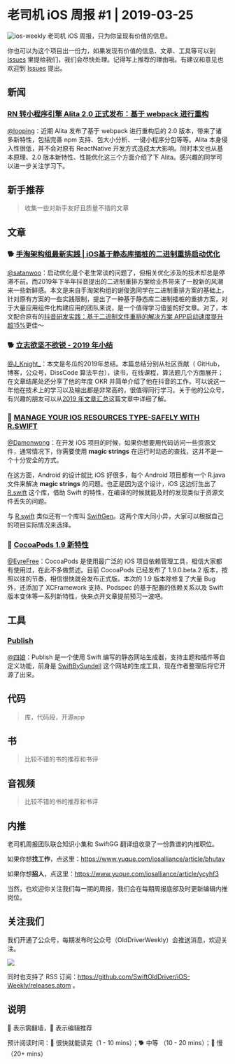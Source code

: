 # 老司机 iOS 周报 #1 | 2019-03-25

![ios-weekly](https://github.com/SwiftOldDriver/iOS-Weekly/blob/master/assets/ios-weekly.png?raw=true)
老司机 iOS 周报，只为你呈现有价值的信息。

你也可以为这个项目出一份力，如果发现有价值的信息、文章、工具等可以到 [Issues](https://github.com/SwiftOldDriver/iOS-Weekly/issues) 里提给我们，我们会尽快处理。记得写上推荐的理由哦。有建议和意见也欢迎到 [Issues](https://github.com/SwiftOldDriver/iOS-Weekly/issues) 提出。

## 新闻

### [RN 转小程序引擎 Alita 2.0 正式发布：基于 webpack 进行重构](https://mp.weixin.qq.com/s/ndr0rGmy456wUEaoOBR0_g)

[@looping](https://github.com/looping)：近期 Alita 发布了基于 webpack 进行重构后的 2.0 版本，带来了诸多新特性，包括完善 npm 支持、包大小分析、一键小程序分包等等。Alita 本身侵入性很低，并不会对原有 ReactNative 开发方式造成太大影响。同时本文也从基本原理、2.0 版本新特性、性能优化这三个方面介绍了下 Alita。感兴趣的同学可以进一步关注学习下。

## 新手推荐

> 收集一些对新手友好且质量不错的文章

## 文章

### 🐕 [手淘架构组最新实践 | iOS基于静态库插桩的⼆进制重排启动优化](https://mp.weixin.qq.com/s/YDO0ALPQWujuLvuRWdX7dQ)

[@satanwoo](https://satanwoo.github.io)：启动优化是个老生常谈的问题了，但相关优化涉及的技术却总是停滞不前。而2019年下半年抖音提出的二进制重排方案给业界带来了一股新的风潮来一些新鲜感。本文是来自手淘架构组的谢俊逸同学在二进制重排方案的基础上，针对原有方案的一些实践限制，提出了一种基于静态库二进制插桩的重排方案，对于大量应用组件化构建应用的团队来说，是一个值得学习借鉴的好文章。对了，本文配合原有的[抖音研发实践：基于二进制文件重排的解决方案 APP启动速度提升超15%](https://mp.weixin.qq.com/s?__biz=MzI1MzYzMjE0MQ==&mid=2247485101&idx=1&sn=abbbb6da1aba37a04047fc210363bcc9&scene=21#wechat_redirect)更佳～


### 🐕 [立志欲坚不欲锐 - 2019 年小结](https://mp.weixin.qq.com/s/1OeqJ-JSLtIRWqP8wOZRjg)

[@J_Knight_](https://weibo.com/1929625262/profile?rightmod=1&wvr=6&mod=personinfo&is_all=1)：本文是冬瓜的2019年总结。本篇总结分别从社区贡献（ GitHub，博客，公众号，DissCode 算法平台），读书，在线课程，算法题几个方面展开；在文章结尾处还分享了他的年度 OKR 并简单介绍了他在抖音的工作。可以说这一年他在技术上的学习以及输出都是非常高的，很值得同行学习。关于他的公众号，有兴趣的朋友可以从[2019 年文章汇总](https://mp.weixin.qq.com/s/v-yB2_ArfeQAhveHXfiIYA)这篇文章中详细了解。

### 🐎 [MANAGE YOUR IOS RESOURCES TYPE-SAFELY WITH R.SWIFT](https://andreaslydemann.com/manage-your-ios-resources-type-safely-with-r-swift/)

[@Damonwong](https://github.com/Damonvvong)：在开发 iOS 项目的时候，如果你想要用代码访问一些资源文件，通常情况下，你需要使用 **magic strings** 在运行时动态的查找，这并不是一个十分安全的方式。

在这方面，Android 的设计就比 iOS 好很多，每个 Android 项目都有一个 R.java 文件来解决 **magic strings** 的问题。也正是因为这个设计，iOS 这边衍生出了 [R.swift](https://github.com/mac-cain13/R.swift) 这个库，借助 Swift 的特性，在编译的时候就能及时的发现类似于资源文件丢失的问题。

与 [R.swift](https://github.com/mac-cain13/R.swift) 类似还有一个库叫 [SwiftGen](https://github.com/SwiftGen/SwiftGen)。这两个库大同小异，大家可以根据自己的项目实际情况来选择。

### 🐎 [CocoaPods 1.9 新特性](https://mp.weixin.qq.com/s/QJfLha9GmubfHjhnzQm9Fg)

[@EyreFree](https://github.com/EyreFree)：CocoaPods 是使用最广泛的 iOS 项目依赖管理工具，相信大家都有使用过，在此不多做赘述。目前 CocoaPods 已经发布了 1.9.0.beta.2 版本，按照以往的节奏，相信很快就会发布正式版。本次的 1.9 版本除修复了大量 Bug 外，还添加了 XCFramework 支持、Podspec 的基于配置的依赖关系以及 Swift 版本变体等一系列新特性，快来点开文章提前预习一波吧。

## 工具

### [Publish](https://github.com/johnsundell/publish)

[@四娘](https://kemchenj.github.io)：Publish 是一个使用 Swift 编写的静态网站生成器，支持主题和插件等自定义功能，前身是 [SwiftBySundell](https://swiftbysundell.com) 这个网站的生成工具，现在作者整理后将它开源了出来。

## 代码

> 库，代码段，开源app

## 书

> 比较不错的书的推荐和书评

## 音视频

> 比较不错的书的推荐和书评

## 内推

老司机周报团队联合知识小集和 SwiftGG 翻译组收录了一份靠谱的内推职位。

如果你想**找工作**，点这里：https://www.yuque.com/iosalliance/article/bhutav

如果你想**招人**，点这里：https://www.yuque.com/iosalliance/article/ycyhf3

当然，也欢迎你关注我们每一期的周报，我们会在每期周报底部及时更新编辑内推岗位。

## 关注我们

我们开通了公众号，每期发布时公众号（OldDriverWeekly）会推送消息，欢迎关注。

![](https://github.com/SwiftOldDriver/iOS-Weekly/blob/master/assets/qrcode_for_wechat.jpg?raw=true)

同时也支持了 RSS 订阅：https://github.com/SwiftOldDriver/iOS-Weekly/releases.atom 。

## 说明

🚧 表示需翻墙，🌟 表示编辑推荐

预计阅读时间：🐎 很快就能读完（1 - 10 mins）；🐕 中等 （10 - 20 mins）；🐢 慢（20+ mins）
